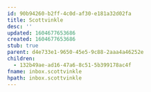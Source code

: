```yaml
---
id: 90b94260-b2ff-4c0d-af30-e181a32d02fa
title: Scottvinkle
desc: ''
updated: 1604677653686
created: 1604677653686
stub: true
parent: d4e733e1-9650-45e5-9c88-2aaa4a46252e
children:
  - 132b49ae-ad16-47a6-8c51-5b399178ac4f
fname: inbox.scottvinkle
hpath: inbox.scottvinkle
---
```



